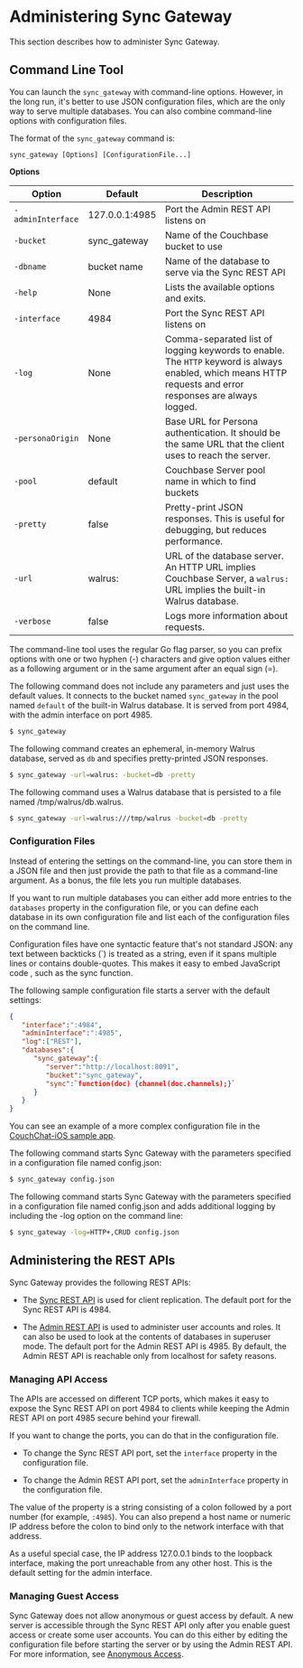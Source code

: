 # Administering Sync Gateway

This section describes how to administer Sync Gateway.

## Command Line Tool
You can launch the `sync_gateway` with command-line options. However, in the long run, it's better to use JSON configuration files, which are the only way to serve multiple databases. You can also combine command-line options with configuration files. 

The format of the `sync_gateway` command is:

```
sync_gateway [Options] [ConfigurationFile...] 
```

**Options**

|Option | Default |Description|  
| ------	| ------	| ------	|  
| `-adminInterface` | 127.0.0.1:4985| Port the Admin REST API  listens on
| `-bucket` | sync_gateway| Name of the Couchbase bucket to use
| `-dbname` |bucket name| Name of the database to serve via the Sync REST API
| `-help`| None | Lists the available options and exits.
| `-interface` | 4984| Port the Sync REST API listens on
| `-log` |None | Comma-separated list of logging keywords to enable. The `HTTP` keyword is always enabled, which means HTTP requests and error responses  are always logged.
| `-personaOrigin` |None| Base URL for Persona authentication. It should be the same URL that the client uses to reach the server.
| `-pool` | default | Couchbase Server pool name in which to find buckets
|`-pretty` | false | Pretty-print JSON responses. This is useful for debugging, but reduces performance.
| `-url` | walrus: | URL of the database server. An HTTP URL implies Couchbase Server, a `walrus:` URL implies the built-in Walrus database.
|`-verbose`| false | Logs more information about requests.


The command-line tool uses the regular Go flag parser, so you can prefix options with one or two hyphen (-) characters and give option values either as a following argument or in the same argument after an equal sign (=). 

The following command  does not include any parameters and just uses the default values. It connects to the bucket named `sync_gateway` in the pool named `default` of the built-in Walrus database. It is served from port 4984, with the admin interface on port 4985.

```sh
$ sync_gateway
```

The following command creates an ephemeral, in-memory Walrus database, served as `db` and specifies pretty-printed JSON responses.

```sh
$ sync_gateway -url=walrus: -bucket=db -pretty
```

The following command uses a Walrus database that is persisted to a file named /tmp/walrus/db.walrus.

```sh
$ sync_gateway -url=walrus:///tmp/walrus -bucket=db -pretty
```

### Configuration Files

Instead of entering the settings on the command-line, you can store them in a JSON file and then just provide the path to that file as a command-line argument. As a bonus, the file lets you run multiple databases.

If you want to run multiple databases you can either add more entries to the `databases` property in the configuration file, or you can define each database in its own configuration file and list each of the configuration files on the command line.

Configuration files have one syntactic feature that's not standard JSON: any text between backticks (\`) is treated as a string, even if it spans multiple lines or contains double-quotes. This makes it easy to embed JavaScript code , such as the sync function.

The following sample configuration file starts a server with the default settings:

```json
{
   "interface":":4984",
   "adminInterface":":4985",
   "log":["REST"],
   "databases":{
      "sync_gateway":{
         "server":"http://localhost:8091",
         "bucket":"sync_gateway",
         "sync":`function(doc) {channel(doc.channels);}`
      }
   }
}
```

You can see an example of a more complex configuration file in the [CouchChat-iOS sample app](https://github.com/couchbaselabs/CouchChat-iOS/blob/master/sync-gateway-config.json).

The following command starts Sync Gateway with the parameters specified in a configuration file named config.json:

```sh
$ sync_gateway config.json
```

The following command starts Sync Gateway with the parameters specified in a configuration file named config.json and adds additional logging by including the -log option on the command line:

```sh
$ sync_gateway -log=HTTP+,CRUD config.json
```



## Administering the REST APIs
Sync Gateway provides the following REST APIs:

* The [Sync REST API](#sync-rest-api) is used for client replication. The default port for the Sync REST API is 4984.

* The [Admin REST API](#admin-rest-api) is used to administer user accounts and roles. It can also be used to look at the contents of databases in superuser mode. The default port for the Admin REST API is 4985. By default, the Admin REST API is reachable only from localhost for safety reasons.

### Managing API Access

The APIs are accessed on different TCP ports, which makes it easy to expose the Sync REST API on port 4984 to clients while keeping the Admin REST API on port 4985 secure behind your firewall. 

If you want to change the ports, you can do that in the configuration file. 

* To change the Sync REST API port, set the `interface` property in the configuration file. 

* To change the Admin REST API port, set the `adminInterface`  property in the configuration file. 

The value of the property is a string consisting of a colon followed by a port number (for example, `:4985`). You can also prepend a host name or numeric IP address before the colon to bind only to the network interface with that address. 

As a useful special case, the IP address 127.0.0.1 binds to the loopback interface, making the port unreachable from any other host. This is the default setting for the admin interface.

### Managing Guest Access

Sync Gateway does not allow anonymous or guest access by default. A new server is accessible through the Sync REST API only after you enable guest access or create some user accounts. You can do this either by editing the configuration file before starting the server or by using the Admin REST API. For more information, see [Anonymous Access](#anonymous-access).

